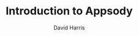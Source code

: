 ---
layout: post
title: "Introduction to Appsody"
categories: blog
author: David Harris
author_picture: https://avatars0.githubusercontent.com/u/19860021
author_github: https://github.com/sympatheticmoose
seo-title: Introduction to Appsody - Kabanero.io
seo-description: Developing containerized applications for the cloud just got easier with Appsody. Appsody is an open source project that includes a set of tools and capabilities you can use to build cloud-native applications.
blog_description: "Developing containerized applications for the cloud just got easier with Appsody. Appsody is an open source project that includes a set of tools and capabilities you can use to build cloud-native applications."
redirect_link: 'http://ibm.biz/startappsody'
permalink: /blog/redirected.html
---